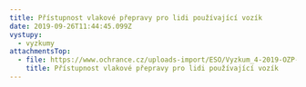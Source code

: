 ```yaml
---
title: Přístupnost vlakové přepravy pro lidi používající vozík
date: 2019-09-26T11:44:45.099Z
vystupy:
  - vyzkumy
attachmentsTop:
  - file: https://www.ochrance.cz/uploads-import/ESO/Vyzkum_4-2019-OZP-JHA_Vyzkumna_zprava_final.pdf
    title: Přístupnost vlakové přepravy pro lidi používající vozík
---
```

